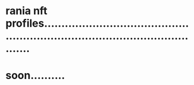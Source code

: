 # rania nft profiles......................................................................................................
# soon..........
